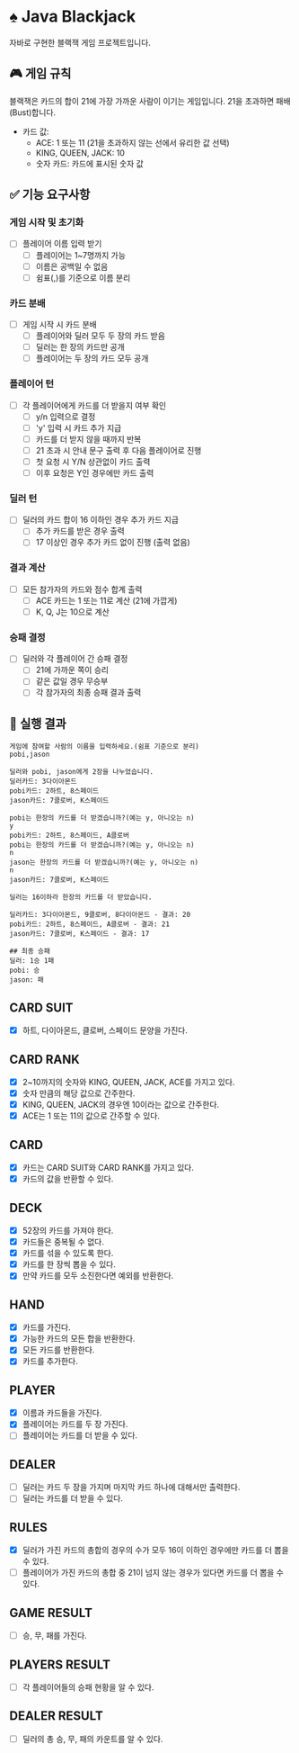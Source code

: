 # ♠️ Java Blackjack

자바로 구현한 블랙잭 게임 프로젝트입니다.

## 🎮 게임 규칙

블랙잭은 카드의 합이 21에 가장 가까운 사람이 이기는 게임입니다. 21을 초과하면 패배(Bust)합니다.

- 카드 값:
    - ACE: 1 또는 11 (21을 초과하지 않는 선에서 유리한 값 선택)
    - KING, QUEEN, JACK: 10
    - 숫자 카드: 카드에 표시된 숫자 값

## ✅ 기능 요구사항

### 게임 시작 및 초기화

- [ ] 플레이어 이름 입력 받기
    - [ ] 플레이어는 1~7명까지 가능
    - [ ] 이름은 공백일 수 없음
    - [ ] 쉼표(,)를 기준으로 이름 분리

### 카드 분배

- [ ] 게임 시작 시 카드 분배
    - [ ] 플레이어와 딜러 모두 두 장의 카드 받음
    - [ ] 딜러는 한 장의 카드만 공개
    - [ ] 플레이어는 두 장의 카드 모두 공개

### 플레이어 턴

- [ ] 각 플레이어에게 카드를 더 받을지 여부 확인
    - [ ] y/n 입력으로 결정
    - [ ] 'y' 입력 시 카드 추가 지급
    - [ ] 카드를 더 받지 않을 때까지 반복
    - [ ] 21 초과 시 안내 문구 출력 후 다음 플레이어로 진행
    - [ ] 첫 요청 시 Y/N 상관없이 카드 출력
    - [ ] 이후 요청은 Y인 경우에만 카드 출력

### 딜러 턴

- [ ] 딜러의 카드 합이 16 이하인 경우 추가 카드 지급
    - [ ] 추가 카드를 받은 경우 출력
    - [ ] 17 이상인 경우 추가 카드 없이 진행 (출력 없음)

### 결과 계산

- [ ] 모든 참가자의 카드와 점수 합계 출력
    - [ ] ACE 카드는 1 또는 11로 계산 (21에 가깝게)
    - [ ] K, Q, J는 10으로 계산

### 승패 결정

- [ ] 딜러와 각 플레이어 간 승패 결정
    - [ ] 21에 가까운 쪽이 승리
    - [ ] 같은 값일 경우 무승부
    - [ ] 각 참가자의 최종 승패 결과 출력

## 🚀 실행 결과

```
게임에 참여할 사람의 이름을 입력하세요.(쉼표 기준으로 분리)
pobi,jason

딜러와 pobi, jason에게 2장을 나누었습니다.
딜러카드: 3다이아몬드
pobi카드: 2하트, 8스페이드
jason카드: 7클로버, K스페이드

pobi는 한장의 카드를 더 받겠습니까?(예는 y, 아니오는 n)
y
pobi카드: 2하트, 8스페이드, A클로버
pobi는 한장의 카드를 더 받겠습니까?(예는 y, 아니오는 n)
n
jason는 한장의 카드를 더 받겠습니까?(예는 y, 아니오는 n)
n
jason카드: 7클로버, K스페이드

딜러는 16이하라 한장의 카드를 더 받았습니다.

딜러카드: 3다이아몬드, 9클로버, 8다이아몬드 - 결과: 20
pobi카드: 2하트, 8스페이드, A클로버 - 결과: 21
jason카드: 7클로버, K스페이드 - 결과: 17

## 최종 승패
딜러: 1승 1패
pobi: 승
jason: 패
```

## CARD SUIT

- [x] 하트, 다이아몬드, 클로버, 스페이드 문양을 가진다.

## CARD RANK

- [x] 2~10까지의 숫자와 KING, QUEEN, JACK, ACE를 가지고 있다.
- [x] 숫자 만큼의 해당 값으로 간주한다.
- [x] KING, QUEEN, JACK의 경우엔 10이라는 값으로 간주한다.
- [x] ACE는 1 또는 11의 값으로 간주할 수 있다.

## CARD

- [x] 카드는 CARD SUIT와 CARD RANK를 가지고 있다.
- [x] 카드의 값을 반환할 수 있다.

## DECK

- [x] 52장의 카드를 가져야 한다.
- [x] 카드들은 중복될 수 없다.
- [x] 카드를 섞을 수 있도록 한다.
- [x] 카드를 한 장씩 뽑을 수 있다.
- [x] 만약 카드를 모두 소진한다면 예외를 반환한다.

## HAND

- [x] 카드를 가진다.
- [x] 가능한 카드의 모든 합을 반환한다.
- [x] 모든 카드를 반환한다.
- [x] 카드를 추가한다.

## PLAYER

- [x] 이름과 카드들을 가진다.
- [x] 플레이어는 카드를 두 장 가진다.
- [ ] 플레이어는 카드를 더 받을 수 있다.

## DEALER

- [ ] 딜러는 카드 두 장을 가지며 마지막 카드 하나에 대해서만 출력한다.
- [ ] 딜러는 카드를 더 받을 수 있다.

## RULES

- [x] 딜러가 가진 카드의 총합의 경우의 수가 모두 16이 이하인 경우에만 카드를 더 뽑을 수 있다.
- [ ] 플레이어가 가진 카드의 총합 중 21이 넘지 않는 경우가 있다면 카드를 더 뽑을 수 있다.

## GAME RESULT

- [ ] 승, 무, 패를 가진다.

## PLAYERS RESULT

- [ ] 각 플레이어들의 승패 현황을 알 수 있다.

## DEALER RESULT

- [ ] 딜러의 총 승, 무, 패의 카운트를 알 수 있다.
